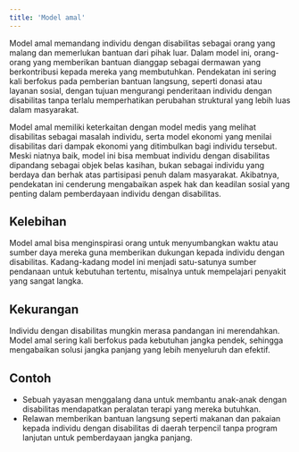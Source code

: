 ```yaml
---
title: 'Model amal'
---
```


Model amal memandang individu dengan disabilitas sebagai orang yang malang dan memerlukan bantuan dari pihak luar. Dalam model ini, orang-orang yang memberikan bantuan dianggap sebagai dermawan yang berkontribusi kepada mereka yang membutuhkan. Pendekatan ini sering kali berfokus pada pemberian bantuan langsung, seperti donasi atau layanan sosial, dengan tujuan mengurangi penderitaan individu dengan disabilitas tanpa terlalu memperhatikan perubahan struktural yang lebih luas dalam masyarakat.

Model amal memiliki keterkaitan dengan model medis yang melihat disabilitas sebagai masalah individu, serta model ekonomi yang menilai disabilitas dari dampak ekonomi yang ditimbulkan bagi individu tersebut. Meski niatnya baik, model ini bisa membuat individu dengan disabilitas dipandang sebagai objek belas kasihan, bukan sebagai individu yang berdaya dan berhak atas partisipasi penuh dalam masyarakat. Akibatnya, pendekatan ini cenderung mengabaikan aspek hak dan keadilan sosial yang penting dalam pemberdayaan individu dengan disabilitas.

## Kelebihan
Model amal bisa menginspirasi orang untuk menyumbangkan waktu atau sumber daya mereka guna memberikan dukungan kepada individu dengan disabilitas. Kadang-kadang model ini menjadi satu-satunya sumber pendanaan untuk kebutuhan tertentu, misalnya untuk mempelajari penyakit yang sangat langka.

## Kekurangan
Individu dengan disabilitas mungkin merasa pandangan ini merendahkan. Model amal sering kali berfokus pada kebutuhan jangka pendek, sehingga mengabaikan solusi jangka panjang yang lebih menyeluruh dan efektif.

## Contoh
* Sebuah yayasan menggalang dana untuk membantu anak-anak dengan disabilitas mendapatkan peralatan terapi yang mereka butuhkan.
* Relawan memberikan bantuan langsung seperti makanan dan pakaian kepada individu dengan disabilitas di daerah terpencil tanpa program lanjutan untuk pemberdayaan jangka panjang.